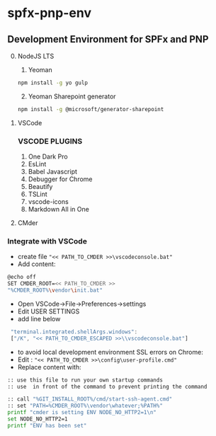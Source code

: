 # spfx-pnp-env
## Development Environment for SPFx and PNP
0. NodeJS LTS
    1. Yeoman
    ``` bash
    npm install -g yo gulp
    ```
    2. Yeoman Sharepoint generator
    ``` bash
    npm install -g @microsoft/generator-sharepoint
    ```
1. VSCode

    ### VSCODE PLUGINS

    1. One Dark Pro
    2. EsLint
    3. Babel Javascript
    4. Debugger for Chrome
    5. Beautify
    6. TSLint
    7. vscode-icons
    8. Markdown All in One

2. CMder
### Integrate with VSCode 

- create file 
    `"<< PATH_TO_CMDER >>\vscodeconsole.bat"`
- Add content:
``` bash
@echo off
SET CMDER_ROOT=<< PATH_TO_CMDER >>
"%CMDER_ROOT%\vendor\init.bat"
```

- Open VSCode->File->Preferences->settings
- Edit USER SETTINGS
- add line below 
``` javascript
 "terminal.integrated.shellArgs.windows": 
 ["/K", "<< PATH_TO_CMDER_ESCAPED >>\\vscodeconsole.bat"]
 ```

- to avoid local development environment SSL errors on Chrome:
- Edit : `"<< PATH_TO_CMDER >>\config\user-profile.cmd"`
- Replace content with:
``` bash
:: use this file to run your own startup commands
:: use  in front of the command to prevent printing the command

:: call "%GIT_INSTALL_ROOT%/cmd/start-ssh-agent.cmd"
:: set "PATH=%CMDER_ROOT%\vendor\whatever;%PATH%"
printf "cmder is setting ENV NODE_NO_HTTP2=1\n"
set NODE_NO_HTTP2=1
printf "ENV has been set"
```
